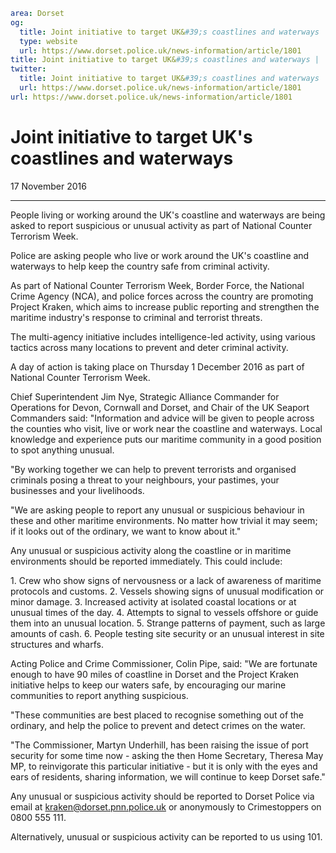 ```yaml
area: Dorset
og:
  title: Joint initiative to target UK&#39;s coastlines and waterways
  type: website
  url: https://www.dorset.police.uk/news-information/article/1801
title: Joint initiative to target UK&#39;s coastlines and waterways |
twitter:
  title: Joint initiative to target UK&#39;s coastlines and waterways
  url: https://www.dorset.police.uk/news-information/article/1801
url: https://www.dorset.police.uk/news-information/article/1801
```

# Joint initiative to target UK's coastlines and waterways

17 November 2016

* * *

People living or working around the UK's coastline and waterways are being asked to report suspicious or unusual activity as part of National Counter Terrorism Week.

Police are asking people who live or work around the UK's coastline and waterways to help keep the country safe from criminal activity.

As part of National Counter Terrorism Week, Border Force, the National Crime Agency (NCA), and police forces across the country are promoting Project Kraken, which aims to increase public reporting and strengthen the maritime industry's response to criminal and terrorist threats.

The multi-agency initiative includes intelligence-led activity, using various tactics across many locations to prevent and deter criminal activity.

A day of action is taking place on Thursday 1 December 2016 as part of National Counter Terrorism Week.

Chief Superintendent Jim Nye, Strategic Alliance Commander for Operations for Devon, Cornwall and Dorset, and Chair of the UK Seaport Commanders said: "Information and advice will be given to people across the counties who visit, live or work near the coastline and waterways. Local knowledge and experience puts our maritime community in a good position to spot anything unusual.

"By working together we can help to prevent terrorists and organised criminals posing a threat to your neighbours, your pastimes, your businesses and your livelihoods.

"We are asking people to report any unusual or suspicious behaviour in these and other maritime environments. No matter how trivial it may seem; if it looks out of the ordinary, we want to know about it."

Any unusual or suspicious activity along the coastline or in maritime environments should be reported immediately. This could include:

1\. Crew who show signs of nervousness or a lack of awareness of maritime protocols and customs.
2\. Vessels showing signs of unusual modification or minor damage.
3\. Increased activity at isolated coastal locations or at unusual times of the day.
4\. Attempts to signal to vessels offshore or guide them into an unusual location.
5\. Strange patterns of payment, such as large amounts of cash.
6\. People testing site security or an unusual interest in site structures and wharfs.

Acting Police and Crime Commissioner, Colin Pipe, said: "We are fortunate enough to have 90 miles of coastline in Dorset and the Project Kraken initiative helps to keep our waters safe, by encouraging our marine communities to report anything suspicious.

"These communities are best placed to recognise something out of the ordinary, and help the police to prevent and detect crimes on the water.

"The Commissioner, Martyn Underhill, has been raising the issue of port security for some time now - asking the then Home Secretary, Theresa May MP, to reinvigorate this particular initiative - but it is only with the eyes and ears of residents, sharing information, we will continue to keep Dorset safe."

Any unusual or suspicious activity should be reported to Dorset Police via email at kraken@dorset.pnn.police.uk or anonymously to Crimestoppers on 0800 555 111.

Alternatively, unusual or suspicious activity can be reported to us using 101.
